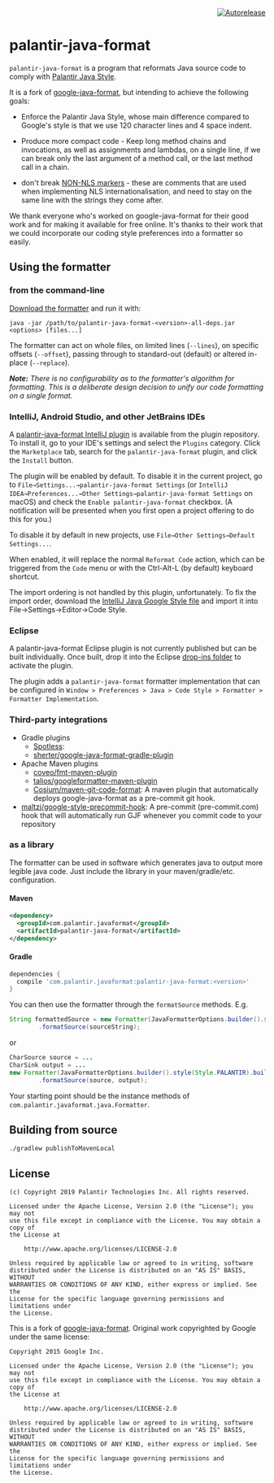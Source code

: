 <p align=right>
<a href=https://autorelease.bots.palantir.build/palantir/palantir-java-format><img src=https://shields.palantir.build/badge/Perform%20an-Autorelease-brightgreen.svg alt=Autorelease></a>
</p>

# palantir-java-format

`palantir-java-format` is a program that reformats Java source code to comply with
[Palantir Java Style][].

It is a fork of [google-java-format], but intending to achieve the following goals:

* Enforce the Palantir Java Style, whose main difference compared to Google's style is that we use 120 character lines and 4 space indent.

* Produce more compact code - Keep long method chains and invocations, as well as assignments and lambdas, on a single line, if we can break only the last argument of a method call, or the last method call in a chain.

* don't break [NON-NLS markers][] - these are comments that are used when implementing NLS internationalisation, and need to stay on the same line with the strings they come after.

We thank everyone who's worked on google-java-format for their good work and for making it available for free online. It's thanks to their work that we could incorporate our coding style preferences into a formatter so easily.

[google-java-format]: https://github.com/google/google-java-format 
[Palantir Java Style]: https://github.com/palantir/gradle-baseline/blob/develop/docs/java-style-guide/readme.md
[NON-NLS markers]: https://stackoverflow.com/a/40266605

## Using the formatter

### from the command-line

[Download the formatter](https://github.com/palantir/palantir-java-format/releases)
and run it with:

```
java -jar /path/to/palantir-java-format-<version>-all-deps.jar <options> [files...]
```

The formatter can act on whole files, on limited lines (`--lines`), on specific
offsets (`--offset`), passing through to standard-out (default) or altered
in-place (`--replace`).

***Note:*** *There is no configurability as to the formatter's algorithm for
formatting. This is a deliberate design decision to unify our code formatting on
a single format.*

### IntelliJ, Android Studio, and other JetBrains IDEs

A
[palantir-java-format IntelliJ plugin](https://plugins.jetbrains.com/plugin/8527)
is available from the plugin repository. To install it, go to your IDE's
settings and select the `Plugins` category. Click the `Marketplace` tab, search
for the `palantir-java-format` plugin, and click the `Install` button.

The plugin will be enabled by default. To disable it in the current project, go
to `File→Settings...→palantir-java-format Settings` (or `IntelliJ
IDEA→Preferences...→Other Settings→palantir-java-format Settings` on macOS) and
check the `Enable palantir-java-format` checkbox. (A notification will be
presented when you first open a project offering to do this for you.)

To disable it by default in new projects, use `File→Other Settings→Default
Settings...`.

When enabled, it will replace the normal `Reformat Code` action, which can be
triggered from the `Code` menu or with the Ctrl-Alt-L (by default) keyboard
shortcut.

The import ordering is not handled by this plugin, unfortunately. To fix the
import order, download the
[IntelliJ Java Google Style file](https://raw.githubusercontent.com/google/styleguide/gh-pages/intellij-java-google-style.xml)
and import it into File→Settings→Editor→Code Style.

### Eclipse

A palantir-java-format Eclipse plugin is not currently published but can be built individually. 
Once built, drop it into the Eclipse
[drop-ins folder](http://help.eclipse.org/neon/index.jsp?topic=%2Forg.eclipse.platform.doc.isv%2Freference%2Fmisc%2Fp2_dropins_format.html)
to activate the plugin.

The plugin adds a `palantir-java-format` formatter implementation that can be
configured in `Window > Preferences > Java > Code Style > Formatter > Formatter
Implementation`.

### Third-party integrations

*   Gradle plugins
    *   [Spotless](https://github.com/diffplug/spotless/tree/master/plugin-gradle#applying-to-java-source-google-java-format):
    *   [sherter/google-java-format-gradle-plugin](https://github.com/sherter/google-java-format-gradle-plugin)
*   Apache Maven plugins
    *   [coveo/fmt-maven-plugin](https://github.com/coveo/fmt-maven-plugin)
    *   [talios/googleformatter-maven-plugin](https://github.com/talios/googleformatter-maven-plugin)
    *   [Cosium/maven-git-code-format](https://github.com/Cosium/maven-git-code-format):
        A maven plugin that automatically deploys google-java-format as a
        pre-commit git hook.
*   [maltzj/google-style-precommit-hook](https://github.com/maltzj/google-style-precommit-hook):
    A pre-commit (pre-commit.com) hook that will automatically run GJF whenever
    you commit code to your repository

### as a library

The formatter can be used in software which generates java to output more
legible java code. Just include the library in your maven/gradle/etc.
configuration.

#### Maven

```xml
<dependency>
  <groupId>com.palantir.javaformat</groupId>
  <artifactId>palantir-java-format</artifactId>
</dependency>
```

#### Gradle

```groovy
dependencies {
  compile 'com.palantir.javaformat:palantir-java-format:<version>'
}
```

You can then use the formatter through the `formatSource` methods. E.g.

```java
String formattedSource = new Formatter(JavaFormatterOptions.builder().style(Style.PALANTIR).build())
        .formatSource(sourceString);
```

or

```java
CharSource source = ...
CharSink output = ...
new Formatter(JavaFormatterOptions.builder().style(Style.PALANTIR).build())
        .formatSource(source, output);
```

Your starting point should be the instance methods of
`com.palantir.javaformat.java.Formatter`.

## Building from source

```
./gradlew publishToMavenLocal
```

## License

```text
(c) Copyright 2019 Palantir Technologies Inc. All rights reserved.

Licensed under the Apache License, Version 2.0 (the "License"); you may not
use this file except in compliance with the License. You may obtain a copy of
the License at

    http://www.apache.org/licenses/LICENSE-2.0

Unless required by applicable law or agreed to in writing, software
distributed under the License is distributed on an "AS IS" BASIS, WITHOUT
WARRANTIES OR CONDITIONS OF ANY KIND, either express or implied. See the
License for the specific language governing permissions and limitations under
the License.
```

This is a fork of [google-java-format](https://github.com/google/google-java-format).
Original work copyrighted by Google under the same license:

```text
Copyright 2015 Google Inc.

Licensed under the Apache License, Version 2.0 (the "License"); you may not
use this file except in compliance with the License. You may obtain a copy of
the License at

    http://www.apache.org/licenses/LICENSE-2.0

Unless required by applicable law or agreed to in writing, software
distributed under the License is distributed on an "AS IS" BASIS, WITHOUT
WARRANTIES OR CONDITIONS OF ANY KIND, either express or implied. See the
License for the specific language governing permissions and limitations under
the License.
```